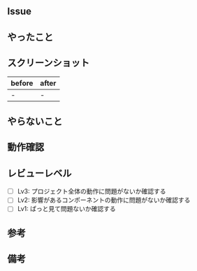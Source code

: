 ## Issue
  
  
## やったこと
  
  
## スクリーンショット
  
|  before  |  after  |
| ---- | ---- |
|  -  |  -  |
  
## やらないこと
  
  
## 動作確認
  
  
## レビューレベル
  
- [ ] Lv3: プロジェクト全体の動作に問題がないか確認する  
- [ ] Lv2: 影響があるコンポーネントの動作に問題がないか確認する  
- [ ] Lv1: ぱっと見て問題ないか確認する  
  
## 参考
  
  
## 備考
  